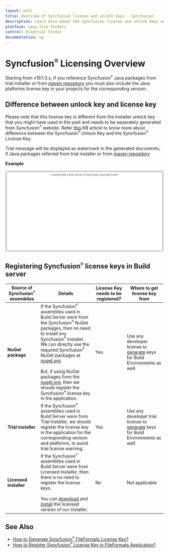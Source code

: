```yaml
---
layout: post
title: Overview of Syncfusion license and unlock keys - Syncfusion
description: Learn here about the Syncfusion license and unlock keys and difference between license and unlock keys.
platform: java-file-formats
control: Essential Studio
documentation: ug
---
```



# Syncfusion<sup style="font-size:70%">&reg;</sup> Licensing Overview

Starting from v19.1.0.x, if you reference Syncfusion<sup style="font-size:70%">&reg;</sup> Java packages from trial installer or from [maven repository](https://jars.syncfusion.com) you must also include the Java platforms license key in your projects for the corresponding version.

## Difference between unlock key and license key

Please note that this license key is different from the installer unlock key that you might have used in the past and needs to be separately generated from Syncfusion<sup style="font-size:70%">&reg;</sup> website. Refer [this](https://www.syncfusion.com/kb/8950/difference-between-the-unlock-key-and-licensing-key) KB article to know more about difference between the Syncfusion<sup style="font-size:70%">&reg;</sup> Unlock Key and the Syncfusion<sup style="font-size:70%">&reg;</sup> License Key.

Trial message will be displayed as watermark in the generated documents, if Java packages referred from trial installer or from [maven repository](https://jars.syncfusion.com)

**Example**

![IO Licensing Message](licensing-images/io-licensing-message.png)

## Registering Syncfusion<sup style="font-size:70%">&reg;</sup> license keys in Build server

| Source of Syncfusion<sup style="font-size:70%">&reg;</sup> assemblies | Details | License Key needs to be registered? | Where to get license key from |
| ------------- | ------------- | ------------- | ------------- |
| **NuGet package** | If the Syncfusion<sup style="font-size:70%">&reg;</sup> assemblies used in Build Server were from the Syncfusion<sup style="font-size:70%">&reg;</sup> NuGet packages, then no need to install any Syncfusion<sup style="font-size:70%">&reg;</sup> installer. We can directly use the required Syncfusion<sup style="font-size:70%">&reg;</sup> NuGet packages at [nuget.org](http://nuget.org/). <br><br>But, if using NuGet packages from the [nuget.org](https://www.nuget.org/packages?q=syncfusion), then we should register the Syncfusion<sup style="font-size:70%">&reg;</sup> license key in the application.| Yes | Use any developer license to [generate](https://help.syncfusion.com/java-file-formats/licensing/how-to-generate) keys for Build Environments as well. |
| **Trial installer** | If the Syncfusion<sup style="font-size:70%">&reg;</sup> assemblies used in Build Server were from Trial Installer, we should register the license key in the application for the corresponding version and platforms, to avoid trial license warning. | Yes | Use any developer trial license to [generate](https://help.syncfusion.com/java-file-formats/licensing/how-to-generate) keys for Build Environments as well. |
| **Licensed installer** |If the Syncfusion<sup style="font-size:70%">&reg;</sup> assemblies used in Build Server were from Licensed Installer, then there is no need to register the license keys.<br><br>You can [download](https://help.syncfusion.com/java-file-formats/installation/web-installer/how-to-download#download-the-license-version) and [install](https://help.syncfusion.com/java-file-formats/installation/web-installer/how-to-install) the licensed version of our installer. | No | Not applicable |

## See Also

* [How to Generate Syncfusion<sup style="font-size:70%">&reg;</sup> FileFormats License Key?](https://help.syncfusion.com/java-file-formats/licensing/how-to-generate)
* [How to Register Syncfusion<sup style="font-size:70%">&reg;</sup> License Key in FileFormats Application?](https://help.syncfusion.com/java-file-formats/licensing/how-to-register-in-an-application)
